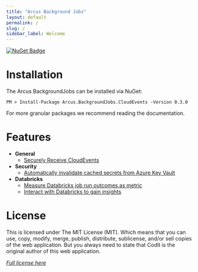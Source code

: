 ```yaml
---
title: "Arcus Background Jobs"
layout: default
permalink: /
slug: /
sidebar_label: Welcome
---
```


[![NuGet Badge](https://buildstats.info/nuget/Arcus.BackgroundJobs.CloudEvents?packageVersion=0.3.0)](https://www.nuget.org/packages/Arcus.BackgroundJobs.CloudEvents/0.3.0)

# Installation

The Arcus BackgroundJobs can be installed via NuGet:

```shell
PM > Install-Package Arcus.BackgroundJobs.CloudEvents -Version 0.3.0
```

For more granular packages we recommend reading the documentation.

# Features

- **General**
    - [Securely Receive CloudEvents](./features/general/receive-cloudevents-job.md)
- **Security**
    - [Automatically invalidate cached secrets from Azure Key Vault](./features/security/auto-invalidate-secrets.md)
- **Databricks**
    - [Measure Databricks job run outcomes as metric](./features/databricks/job-metrics.md)
    - [Interact with Databricks to gain insights](./features/databricks/gain-insights.md)

# License
This is licensed under The MIT License (MIT). Which means that you can use, copy, modify, merge, publish, distribute, sublicense, and/or sell copies of the web application. But you always need to state that Codit is the original author of this web application.

*[Full license here](https://github.com/arcus-azure/arcus.backgroundjobs/blob/master/LICENSE)*
